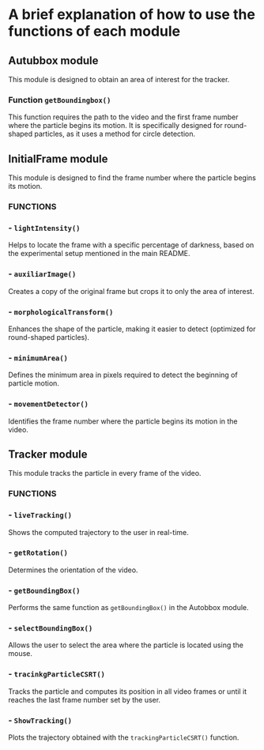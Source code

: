 # A brief explanation of how to use the functions of each module

## Autubbox module
This module is designed to obtain an area of interest for the tracker.

### Function `getBoundingbox()`
This function requires the path to the video and the first frame number where the particle begins its motion.
It is specifically designed for round-shaped particles, as it uses a method for circle detection.

## InitialFrame module
This module is designed to find the frame number where the particle begins its motion.

### FUNCTIONS
### - `lightIntensity()`
Helps to locate the frame with a specific percentage of darkness, based on the experimental setup mentioned in the main README.

### - `auxiliarImage()`
Creates a copy of the original frame but crops it to only the area of interest.

### - `morphologicalTransform()`
Enhances the shape of the particle, making it easier to detect (optimized for round-shaped particles).

### - `minimumArea()`
Defines the minimum area in pixels required to detect the beginning of particle motion.

### - `movementDetector()`
Identifies the frame number where the particle begins its motion in the video.

## Tracker module
This module tracks the particle in every frame of the video.

### FUNCTIONS
### - `liveTracking()`
Shows the computed trajectory to the user in real-time.

### - `getRotation()`
Determines the orientation of the video.

### - `getBoundingBox()`
Performs the same function as `getBoundingBox()` in the Autobbox module.

### - `selectBoundingBox()`
Allows the user to select the area where the particle is located using the mouse.

### - `tracinkgParticleCSRT()`
Tracks the particle and computes its position in all video frames or until it reaches the last frame number set by the user.

### - `ShowTracking()`
Plots the trajectory obtained with the `trackingParticleCSRT()` function.

